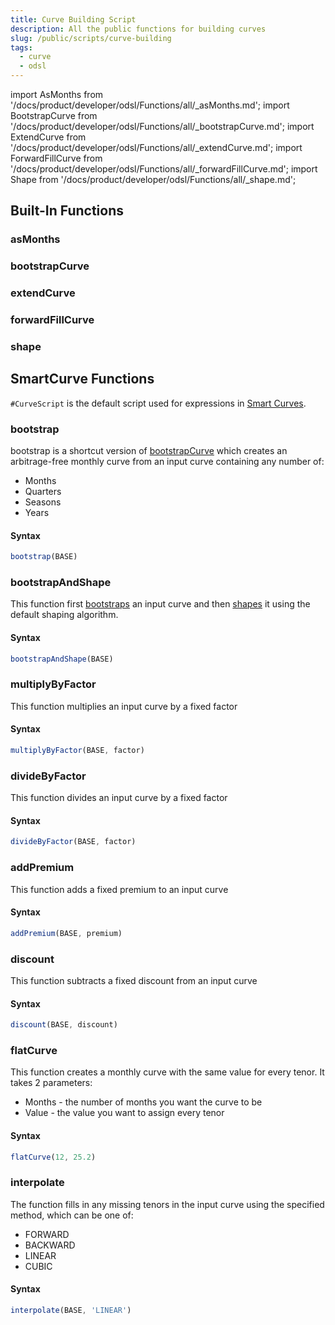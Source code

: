 ```yaml
---
title: Curve Building Script
description: All the public functions for building curves 
slug: /public/scripts/curve-building
tags:
  - curve
  - odsl
---
```

import AsMonths from '/docs/product/developer/odsl/Functions/all/_asMonths.md';
import BootstrapCurve from '/docs/product/developer/odsl/Functions/all/_bootstrapCurve.md';
import ExtendCurve from '/docs/product/developer/odsl/Functions/all/_extendCurve.md';
import ForwardFillCurve from '/docs/product/developer/odsl/Functions/all/_forwardFillCurve.md';
import Shape from '/docs/product/developer/odsl/Functions/all/_shape.md';

## Built-In Functions

### asMonths
<AsMonths  />

### bootstrapCurve
<BootstrapCurve  />

### extendCurve
<ExtendCurve  />

### forwardFillCurve
<ForwardFillCurve  />

### shape
<Shape  />

## SmartCurve Functions
```#CurveScript``` is the default script used for expressions in [Smart Curves](/docs/odsl/variable/smartcurve).

### bootstrap
bootstrap is a shortcut version of [bootstrapCurve](#bootstrapcurve) which creates an arbitrage-free monthly curve from an input curve containing any number of:
* Months
* Quarters
* Seasons
* Years

#### Syntax
```js
bootstrap(BASE)
```

### bootstrapAndShape
This function first [bootstraps](#bootstrapcurve) an input curve and then [shapes](#shape) it using the default shaping algorithm.

#### Syntax
```js
bootstrapAndShape(BASE)
```

### multiplyByFactor
This function multiplies an input curve by a fixed factor

#### Syntax
```js
multiplyByFactor(BASE, factor)
```

### divideByFactor
This function divides an input curve by a fixed factor

#### Syntax
```js
divideByFactor(BASE, factor)
```

### addPremium
This function adds a fixed premium to an input curve

#### Syntax
```js
addPremium(BASE, premium)
```

### discount
This function subtracts a fixed discount from an input curve

#### Syntax
```js
discount(BASE, discount)
```

### flatCurve
This function creates a monthly curve with the same value for every tenor.
It takes 2 parameters:
* Months - the number of months you want the curve to be
* Value - the value you want to assign every tenor

#### Syntax
```js
flatCurve(12, 25.2)
```

### interpolate
The function fills in any missing tenors in the input curve using the specified method, which can be one of:
* FORWARD
* BACKWARD
* LINEAR
* CUBIC

#### Syntax
```js
interpolate(BASE, 'LINEAR')
```
